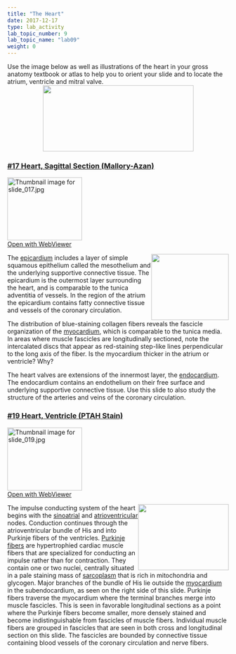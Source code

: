 ```yaml
---
title: "The Heart"
date: 2017-12-17
type: lab_activity
lab_topic_number: 9
lab_topic_name: "lab09"
weight: 0
---
```

<div class="entrybody">
						Use the image below as well as illustrations of the heart in your gross anatomy textbook or atlas to help you to orient your slide and to locate the atrium, ventricle and mitral valve.<br>
<div style="text-align: center;"><img src="/assets/images/The%20Heart.jpg" style="width:343px; height:150px;"></div>

<h3><u>#17 Heart, Sagittal Section (Mallory-Azan)</u></h3>

<div class="thumbnail"> <a href="http://virtualslides.cumc.columbia.edu/17.svs/view.apml?" target="_blank"><img alt="Thumbnail image for slide_017.jpg" src="/assets/images/slide_017-thumb-170x143-1434.jpg" width="170" height="143" class="mt-image-left"></a><br><a href="http://virtualslides.cumc.columbia.edu/17.svs/view.apml?" target="_blank">Open with WebViewer</a></div>

<p><img src="/assets/images/17%20heart%20%281%29.jpg" style="width:176px; height:150px; float:right;">The <u>epicardium</u> includes a layer of simple squamous epithelium called the mesothelium and the underlying supportive connective tissue. The epicardium is the outermost layer surrounding the heart, and is comparable to the tunica adventitia of vessels. In the region of the atrium the epicardium contains fatty connective tissue and vessels of the coronary circulation.</p>

<p>The distribution of blue-staining collagen fibers reveals the fascicle organization of the <u>myocardium</u>, which is comparable to the tunica media.  In areas where muscle fascicles are longitudinally sectioned, note the intercalated discs that appear as red-staining step-like lines perpendicular to the long axis of the fiber. Is the myocardium thicker in the atrium or ventricle? Why?</p>

<p>The heart valves are extensions of the innermost layer, the <u>endocardium</u>.  The endocardium contains an endothelium on their free surface and underlying supportive connective tissue.  Use this slide to also study the structure of the arteries and veins of the coronary circulation.</p>

<h3><u>#19 Heart, Ventricle (PTAH Stain)</u></h3>

<div class="thumbnail"> <a href="http://virtualslides.cumc.columbia.edu/19.svs/view.apml?" target="_blank"><img alt="Thumbnail image for slide_019.jpg" src="/assets/images/slide_019-thumb-170x143-1437.jpg" width="170" height="143" class="mt-image-left"></a><br><a href="http://virtualslides.cumc.columbia.edu/19.svs/view.apml?" target="_blank">Open with WebViewer</a></div>

<p><img src="/assets/images/19%20heart%20ventricle.jpg" style="width:206px; height:150px; float:right;">The impulse conducting system of the heart begins with the <u>sinoatrial</u> and <u>atrioventricular</u> nodes. Conduction continues through the atrioventricular bundle of His and into Purkinje fibers of the ventricles. <u>Purkinje fibers</u> are hypertrophied cardiac muscle fibers that are specialized for conducting an impulse rather than for contraction.  They contain one or two nuclei, centrally situated in a pale staining mass of <u>sarcoplasm</u> that is rich in mitochondria and glycogen. Major branches of the bundle of His lie outside the <u>myocardium</u> in the subendocardium, as seen on the right side of this slide. Purkinje fibers traverse the myocardium where the terminal branches merge into muscle fascicles.  This is seen in favorable longitudinal sections as a point where the Purkinje fibers become smaller, more densely stained and become indistinguishable from fascicles of muscle fibers.  Individual muscle fibers are grouped in fascicles that are seen in both cross and longitudinal section on this slide. The fascicles are bounded by connective tissue containing blood vessels of the coronary circulation and nerve fibers.</p>
						
						
</div>
